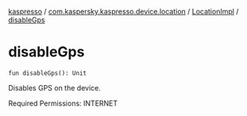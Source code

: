 [kaspresso](../../index.md) / [com.kaspersky.kaspresso.device.location](../index.md) / [LocationImpl](index.md) / [disableGps](./disable-gps.md)

# disableGps

`fun disableGps(): Unit`

Disables GPS on the device.

Required Permissions: INTERNET

